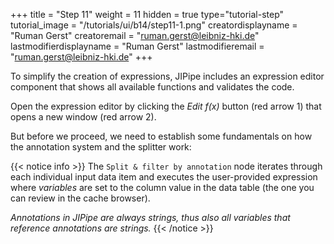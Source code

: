 +++
title = "Step 11"
weight = 11
hidden = true
type="tutorial-step"
tutorial_image = "/tutorials/ui/b14/step11-1.png"
creatordisplayname = "Ruman Gerst"
creatoremail = "ruman.gerst@leibniz-hki.de"
lastmodifierdisplayname = "Ruman Gerst"
lastmodifieremail = "ruman.gerst@leibniz-hki.de"
+++

To simplify the creation of expressions, JIPipe includes an expression editor component that shows all available functions and validates the code.

Open the expression editor by clicking the *Edit f(x)* button (red arrow 1) that opens a new window (red arrow 2). 

But before we proceed, we need to establish some fundamentals on how the annotation system and the splitter work:

{{< notice info >}}
The `Split & filter by annotation` node iterates through each individual input data item and executes the user-provided expression where *variables* are set to the column value in the data table (the one you can review in the cache browser).

*Annotations in JIPipe are always strings, thus also all variables that reference annotations are strings.*
{{< /notice >}}